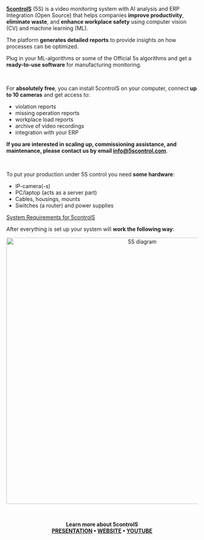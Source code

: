 **[5controlS](https://5controls.com/)** (5S) is a video monitoring system with AI analysis and ERP Integration (Open Source) that helps companies **improve productivity**, **eliminate waste**, and **enhance workplace safety** using computer vision (CV) and machine learning (ML).

The platform **generates detailed reports** to provide insights on how processes can be optimized.

Plug in your ML-algorithms or some of the Official 5s algorithms and get a **ready-to-use software** for manufacturing monitoring.

<br>

For **absolutely free**, you can install 5controlS on your computer, connect **up to 10 cameras** and get access to:
- violation reports
- missing operation reports
- workplace load reports
- archive of video recordings
- integration with your ERP 

**If you are interested in scaling up, commissioning assistance, and maintenance, please contact us by email info@5scontrol.com**.

<br>

To put your production under 5S control you need **some hardware**: 
- IP-camera(-s)<br> 
- PC/laptop (acts as a server part)<br>
- Сables, housings, mounts<br>
- Switches (a router) and power supplies<br>

[System Requirements for 5controlS](https://github.com/5sControl/5s-user-documentation/wiki/0.-System-Requirements)

After everything is set up your system will **work the following way**:

<p align='center'>
<img width="700" alt="5S diagram" src="https://github.com/5sControl/.github/assets/131950264/3c3d0a88-338d-47d9-a859-30f3de9ddf27">
</p>


<br>

<div align='center'>
  
**Learn more about 5controlS<br>
[PRESENTATION](https://docs.google.com/presentation/d/1s6lglaP1xEl5JKceF5jyWl48veKENmfZ8EkC54rYZuc/edit#slide=id.g2462e1f2149_0_337) •
[WEBSITE](https://5controls.com/) •
[YOUTUBE](https://www.youtube.com/@5scontrol)**


</div>



